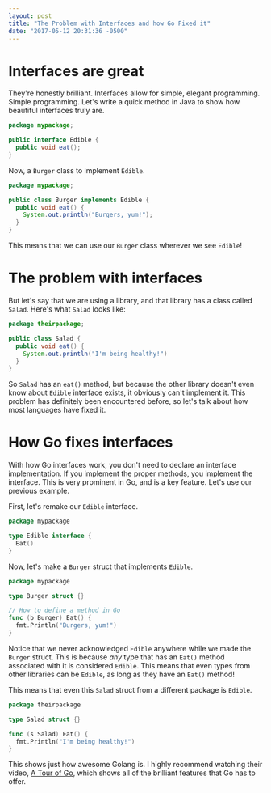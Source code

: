 ```yaml
---
layout: post
title: "The Problem with Interfaces and how Go Fixed it"
date: "2017-05-12 20:31:36 -0500"
---
```


# Interfaces are great
They're honestly brilliant. Interfaces allow for simple, elegant programming.
Simple programming. Let's write a quick method in Java to show how beautiful
interfaces truly are.
```Java
package mypackage;

public interface Edible {
  public void eat();
}
```
Now, a `Burger` class to implement `Edible`.
```Java
package mypackage;

public class Burger implements Edible {
  public void eat() {
    System.out.println("Burgers, yum!");
  }
}
```
This means that we can use our `Burger` class wherever we see `Edible`!

# The problem with interfaces
But let's say that we are using a library, and that library has a class
called `Salad`. Here's what `Salad` looks like:
```Java
package theirpackage;

public class Salad {
  public void eat() {
    System.out.println("I'm being healthy!")
  }
}
```
So `Salad` has an `eat()` method, but because the other library doesn't even
know about `Edible` interface exists, it obviously can't implement it. This
problem has definitely been encountered before, so let's talk about how
most languages have fixed it.

# How Go fixes interfaces
With how Go interfaces work, you don't need to declare an interface implementation.
If you implement the proper methods, you implement the interface. This is very
prominent in Go, and is a key feature. Let's use our previous example.

First, let's remake our `Edible` interface.
```Go
package mypackage

type Edible interface {
  Eat()
}
```
Now, let's make a `Burger` struct that implements `Edible`.
```Go
package mypackage

type Burger struct {}

// How to define a method in Go
func (b Burger) Eat() {
  fmt.Println("Burgers, yum!")
}
```
Notice that we never acknowledged `Edible` anywhere while we made
the `Burger` struct. This is because *any* type that has an `Eat()` method
associated with it is considered `Edible`. This means that even types from
other libraries can be `Edible`, as long as they have an `Eat()` method!

This means that even this `Salad` struct from a different package is `Edible`.
```Go
package theirpackage

type Salad struct {}

func (s Salad) Eat() {
  fmt.Println("I'm being healthy!")
}
```

This shows just how awesome Golang is. I highly recommend watching their
video, [A Tour of Go], which shows all of the brilliant features that Go has
to offer.

[Go]: https://golang.org
[A Tour of Go]: https://www.youtube.com/watch?v=ytEkHepK08c
